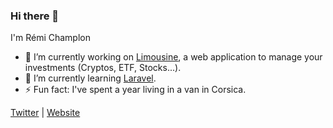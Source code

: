 ### Hi there 👋

I'm Rémi Champlon

- 🔭 I’m currently working on [Limousine](https://limousine.remi-champlon.fr/), a web application to manage your investments (Cryptos, ETF, Stocks...).
- 🌱 I’m currently learning [Laravel](https://laravel.com/).
- ⚡ Fun fact: I've spent a year living in a van in Corsica.

[Twitter](https://twitter.com/Kazimir42_) | [Website](https://www.remi-champlon.fr/)
